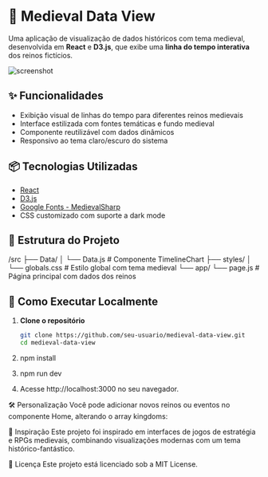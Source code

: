 # 🏰 Medieval Data View

Uma aplicação de visualização de dados históricos com tema medieval, desenvolvida em **React** e **D3.js**, que exibe uma **linha do tempo interativa** dos reinos fictícios.

![screenshot](./preview.png) <!-- opcional: coloque uma imagem da interface -->

## ✨ Funcionalidades

- Exibição visual de linhas do tempo para diferentes reinos medievais
- Interface estilizada com fontes temáticas e fundo medieval
- Componente reutilizável com dados dinâmicos
- Responsivo ao tema claro/escuro do sistema

## 📦 Tecnologias Utilizadas

- [React](https://reactjs.org/)
- [D3.js](https://d3js.org/)
- [Google Fonts - MedievalSharp](https://fonts.google.com/specimen/MedievalSharp)
- CSS customizado com suporte a dark mode

## 📂 Estrutura do Projeto

/src
├── Data/
│ └── Data.js # Componente TimelineChart
├── styles/
│ └── globals.css # Estilo global com tema medieval
└── app/
└── page.js # Página principal com dados dos reinos


## 🧙 Como Executar Localmente

1. **Clone o repositório**
   ```bash
   git clone https://github.com/seu-usuario/medieval-data-view.git
   cd medieval-data-view

2. npm install

3. npm run dev

4. Acesse http://localhost:3000 no seu navegador.


🛠️ Personalização
Você pode adicionar novos reinos ou eventos no componente Home, alterando o array kingdoms:


🏹 Inspiração
Este projeto foi inspirado em interfaces de jogos de estratégia e RPGs medievais, combinando visualizações modernas com um tema histórico-fantástico.

📜 Licença
Este projeto está licenciado sob a MIT License.